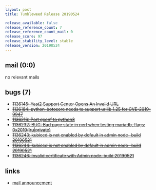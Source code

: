 ```yaml
---
layout: post
title: Tumbleweed Release 20190524

release_available: false
release_reference_count: 7
release_reference_count_mail: 0
release_score: 97
release_stability_level: stable
release_version: 20190524
---
```


## mail (0:0)

no relevant mails

## bugs (7)

<!--more-->

- ~~[1136145: Yast2 Support Center Opens An Invalid URL](https://bugzilla.opensuse.org/show_bug.cgi?id=1136145)~~
- ~~[1136184: python-botocore needs to support urllib 1.25 for CVE-2019-9947](https://bugzilla.opensuse.org/show_bug.cgi?id=1136184)~~
- ~~[1136216: Port gconf to python3](https://bugzilla.opensuse.org/show_bug.cgi?id=1136216)~~
- ~~[1136232: BUG: Bad page state in perl when testing mariadb, flags: 0x2010(lru|private)](https://bugzilla.opensuse.org/show_bug.cgi?id=1136232)~~
- ~~[1136243: kubiccd is not enabled by default in admin node-  build 20190521](https://bugzilla.opensuse.org/show_bug.cgi?id=1136243)~~
- ~~[1136244: kubiccd is not enabled by default in admin node-  build 20190521](https://bugzilla.opensuse.org/show_bug.cgi?id=1136244)~~
- ~~[1136246: Invalid certificate with Admin node. build 20190521](https://bugzilla.opensuse.org/show_bug.cgi?id=1136246)~~



## links

- [mail announcement](https://lists.opensuse.org/opensuse-factory/2019-05/msg00298.html)
